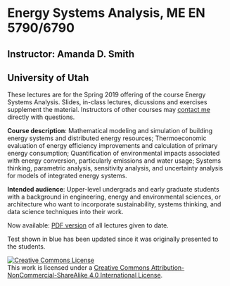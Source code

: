# Energy Systems Analysis, ME EN 5790/6790
## Instructor: Amanda D. Smith
## University of Utah

These lectures are for the Spring 2019 offering of the course Energy Systems Analysis. Slides, in-class lectures, dicussions and exercises supplement the material. Instructors of other courses may <a href="https://energysystems.mech.utah.edu/contact/">contact me</a> directly with questions.

**Course description**: Mathematical modeling and simulation of building energy systems and distributed energy resources;  Thermoeconomic evaluation of energy efficiency improvements and calculation  of  primary  energy  consumption;  Quantification  of  environmental  impacts  associated with energy conversion, particularly emissions and water usage; Systems thinking, parametric analysis, sensitivity analysis, and uncertainty analysis for models of integrated energy systems.

**Intended audience**: Upper-level undergrads and early graduate students with a background in engineering, energy and environmental sciences, or architecture who want to incorporate sustainability, systems thinking, and data science techniques into their work.

Now available: <a href="https://github.com/amandadsmith/Energy-Systems-Analysis/tree/master/PDFs">PDF version</a> of all lectures given to date. 

Test shown in blue has been updated since it was originally presented to the students.

<a rel="license" href="http://creativecommons.org/licenses/by-nc-sa/4.0/"><img alt="Creative Commons License" style="border-width:0" src="https://i.creativecommons.org/l/by-nc-sa/4.0/88x31.png" /></a><br />This work is licensed under a <a rel="license" href="http://creativecommons.org/licenses/by-nc-sa/4.0/">Creative Commons Attribution-NonCommercial-ShareAlike 4.0 International License</a>.
